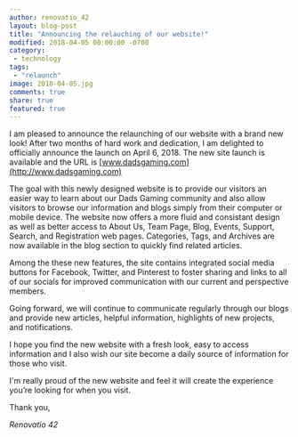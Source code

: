 ```yaml
---
author: renovatio_42
layout: blog-post
title: "Announcing the relauching of our website!"
modified: 2018-04-05 00:00:00 -0700
category:
 - technology
tags:
 - "relaunch"
image: 2018-04-05.jpg
comments: true
share: true
featured: true
---
```


I am pleased to announce the relaunching of our website with a brand new look! After two months of hard work and dedication, I am delighted to officially announce the launch on April 6, 2018. The new site launch is available and the URL is [www.dadsgaming.com](http://www.dadsgaming.com)

The goal with this newly designed website is to provide our visitors an easier way to learn about our Dads Gaming community and also allow visitors to browse our information and blogs simply from their computer or mobile device. The website now offers a more fluid and consistant design as well as better access to About Us, Team Page, Blog, Events, Support, Search, and Registration web pages. Categories, Tags, and Archives are now available in the blog section to quickly find related articles.

Among the these new features, the site contains integrated social media buttons for Facebook, Twitter, and Pinterest to foster sharing and links to all of our socials for improved communication with our current and perspective members. 

Going forward, we will continue to communicate regularly through our blogs and provide new articles, helpful information, highlights of new projects, and notifications.

I hope you find the new website with a fresh look, easy to access information and I also wish our site become a daily source of information for those who visit.

I'm really proud of the new website and feel it will create the experience you’re looking for when you visit. 

Thank you,
<p><em>Renovatio 42</em></p>